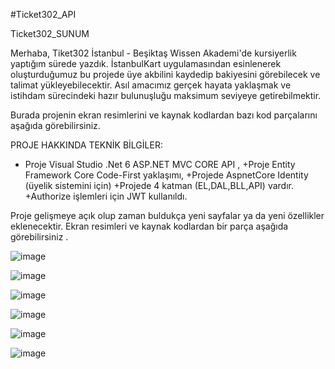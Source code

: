 #Ticket302_API

Ticket302_SUNUM

Merhaba, Tiket302 İstanbul - Beşiktaş Wissen Akademi'de kursiyerlik yaptığım sürede yazdık. İstanbulKart uygulamasından esinlenerek oluşturduğumuz bu projede üye akbilini kaydedip bakiyesini görebilecek ve talimat yükleyebilecektir. Asıl amacımız gerçek hayata yaklaşmak ve istihdam sürecindeki hazır bulunuşluğu maksimum seviyeye getirebilmektir.

Burada projenin ekran resimlerini ve kaynak kodlardan bazı kod parçalarını aşağıda görebilirsiniz.

PROJE HAKKINDA TEKNİK BİLGİLER: 
+ Proje Visual Studio .Net 6 ASP.NET MVC CORE API ,
+Proje Entity Framework Core Code-First yaklaşımı,
+Projede AspnetCore Identity (üyelik sistemini için)
+Projede 4 katman (EL,DAL,BLL,API) vardır.
+Authorize işlemleri için JWT kullanıldı. 

Proje gelişmeye açık olup zaman buldukça yeni sayfalar ya da yeni özellikler eklenecektir. Ekran resimleri ve kaynak kodlardan bir parça aşağıda görebilirsiniz .

![image](https://user-images.githubusercontent.com/117596243/221826343-e904c87d-c953-4fd3-84eb-7651f6c7a1c5.png)

![image](https://user-images.githubusercontent.com/117596243/221826184-6f35b99d-557e-4e4b-a87d-7bda827f584e.png)

![image](https://user-images.githubusercontent.com/117596243/221826733-e336e9b8-752e-4bec-94db-7753932eb601.png)

![image](https://user-images.githubusercontent.com/117596243/221827324-47cc80b5-e341-4cc1-8a2d-f17d0fd17d82.png)

![image](https://user-images.githubusercontent.com/117596243/221827600-43ee9072-3afa-41aa-8b1e-0db79f722508.png)

![image](https://user-images.githubusercontent.com/117596243/221828047-e57034d6-f11c-4fc7-9a8b-b9935a08311a.png)
